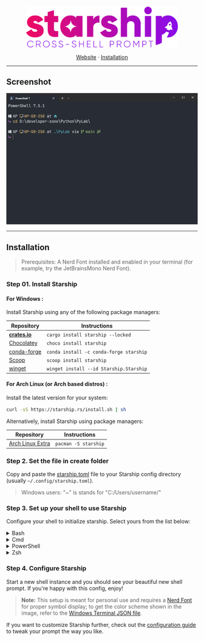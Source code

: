 <p align="center">
  <img
    width="400"
    src="https://raw.githubusercontent.com/starship/starship/master/media/logo.png"
    alt="Starship – Cross-shell prompt"
  />
</p>

<p align="center">
  <a href="https://starship.rs">Website</a>
  ·
  <a href="#installation">Installation</a>
</p>

---
## Screenshot
<p align="center">
  <img
    src="..\Screenshots\Starship-Powershell.png"
    alt="starship-powershell.png"
  />
</p>

---

<a name="installation"></a>

## Installation

> Prerequisites: A Nerd Font installed and enabled in your terminal (for example, try the JetBrainsMono Nerd Font).

### Step 01. Install Starship 

#### For Windows :
Install Starship using any of the following package managers:

| Repository      | Instructions                            |
| --------------- | --------------------------------------- |
| **[crates.io]** | `cargo install starship --locked`       |
| [Chocolatey]    | `choco install starship`                |
| [conda-forge]   | `conda install -c conda-forge starship` |
| [Scoop]         | `scoop install starship`                |
| [winget]        | `winget install --id Starship.Starship` |


#### For Arch Linux (or Arch based distros) :

Install the latest version for your system:

```sh
curl -sS https://starship.rs/install.sh | sh
```

Alternatively, install Starship using package managers:

| Repository         | Instructions         |
| ------------------ | -------------------- |
| [Arch Linux Extra] | `pacman -S starship` |

### Step 2. Set the file in create folder

Copy and paste the [starship.toml](starship.toml) file to your Starship config directory (usually `~/.config/starship.toml`).

> Windows users: "~\" is stands for "C:/Users/username/"

### Step 3. Set up your shell to use Starship

Configure your shell to initialize starship. Select yours from the list below:

<details>
<summary>Bash</summary>

Add the following to the end of `~/.bashrc` (create if not exist):

```sh
eval "$(starship init bash)"
```

</details>

<details>
<summary>Cmd</summary>

You need to use [Clink](https://chrisant996.github.io/clink/clink.html) (v1.2.30+) with Cmd.
Create a file at this path `%LocalAppData%\clink\starship.lua` with the following contents:

```lua
load(io.popen('starship init cmd'):read("*a"))()
```

</details>

<details>
<summary>PowerShell</summary>

Add the following to the end of your PowerShell configuration (find it by running `$PROFILE`):

```powershell
Invoke-Expression (&starship init powershell)
```

</details>

<details>
<summary>Zsh</summary>

Add the following to the end of `~/.zshrc`:

```sh
eval "$(starship init zsh)"
```

</details>

### Step 4. Configure Starship

Start a new shell instance and you should see your beautiful new shell prompt.
If you're happy with this config, enjoy!

> **Note:** This setup is meant for personal use and requires a [Nerd Font](https://www.nerdfonts.com/) for proper symbol display; to get the color scheme shown in the image, refer to the [Windows Terminal JSON file](https://github.com/Anshul-Padiyar/dotfiles.ap/tree/main/windows-terminal).

If you want to customize Starship further, check out the [configuration guide](https://starship.rs/config/) to tweak your prompt the way you like.



[arch linux extra]: https://archlinux.org/packages/extra/x86_64/starship
[chocolatey]: https://community.chocolatey.org/packages/starship
[conda-forge]: https://anaconda.org/conda-forge/starship
[crates.io]: https://crates.io/crates/starship
[scoop]: https://github.com/ScoopInstaller/Main/blob/master/bucket/starship.json
[winget]: https://github.com/microsoft/winget-pkgs/tree/master/manifests/s/Starship/Starship
